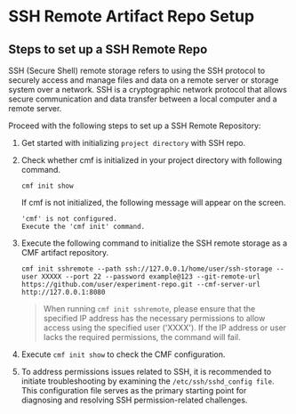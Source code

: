 # SSH Remote Artifact Repo Setup
## Steps to set up a SSH Remote Repo
SSH (Secure Shell) remote storage refers to using the SSH protocol to securely access and manage files and data on a remote server or storage system over a network. SSH is a cryptographic network protocol that allows secure communication and data transfer between a local computer and a remote server.

Proceed with the following steps to set up a SSH Remote Repository:

1. Get started with initializing `project directory` with SSH repo.                                       
2. Check whether cmf is initialized in your project directory with following command.
   ```
   cmf init show
   ```
   If cmf is not initialized, the following message will appear on the screen.
   ```
   'cmf' is not configured.
   Execute the 'cmf init' command.
   ```

3.  Execute the following command to initialize the SSH remote storage as a CMF artifact repository.
    ```
    cmf init sshremote --path ssh://127.0.0.1/home/user/ssh-storage --user XXXXX --port 22 --password example@123 --git-remote-url https://github.com/user/experiment-repo.git --cmf-server-url http://127.0.0.1:8080 
    ```
    > When running `cmf init sshremote`, please ensure that the specified IP address has the necessary permissions to allow access using the specified user ('XXXX'). If the IP address or user lacks the required permissions, the command will fail.

4. Execute `cmf init show` to check the CMF configuration.
5. To address permissions issues related to SSH, it is recommended to initiate troubleshooting by examining the `/etc/ssh/sshd_config file`. This configuration file serves as the primary starting point for diagnosing and resolving SSH permission-related challenges.
